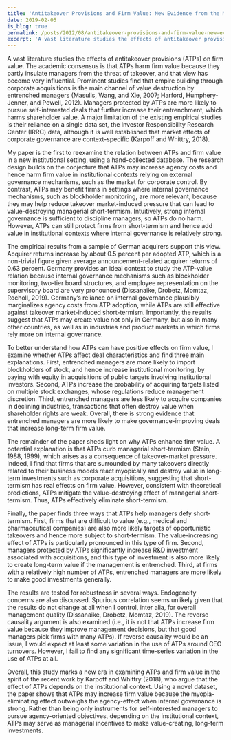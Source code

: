 ```yaml
---
title: 'Antitakeover Provisions and Firm Value: New Evidence from the M&A Market'
date: 2019-02-05
is_blog: true
permalink: /posts/2012/08/antitakeover-provisions-and-firm-value-new-evidence-from-the-m-a-market/
excerpt: 'A vast literature studies the effects of antitakeover provisions (ATPs) on firm value. The academic consensus is that ATPs harm firm value because they partly insulate managers from the threat of takeover, and that view has become very influential.'
---
```


A vast literature studies the effects of antitakeover provisions (ATPs) on firm value. The academic consensus is that ATPs harm firm value because they partly insulate managers from the threat of takeover, and that view has become very influential. Prominent studies find that empire building through corporate acquisitions is the main channel of value destruction by entrenched managers (Masulis, Wang, and Xie, 2007; Harford, Humphery-Jenner, and Powell, 2012). Managers protected by ATPs are more likely to pursue self-interested deals that further increase their entrenchment, which harms shareholder value. A major limitation of the existing empirical studies  is their reliance on a single data set, the Investor Responsibility Research Center (IRRC) data, although it is well established that market effects of corporate governance are context-specific (Karpoff and Whittry, 2018).

My paper is the first to reexamine the relation between ATPs and firm value in a new institutional setting, using a hand-collected database. The research design builds on the conjecture that ATPs may increase agency costs and hence harm firm value in institutional contexts relying on external governance mechanisms, such as the market for corporate control. By contrast, ATPs may benefit firms in settings where internal governance mechanisms, such as blockholder monitoring, are more relevant, because they may help reduce takeover market-induced pressure that can lead to value-destroying managerial short-termism. Intuitively, strong internal governance is sufficient to discipline managers, so ATPs do no harm. However, ATPs can still protect firms from short-termism and hence add value in institutional contexts where internal governance is relatively strong.

The empirical results from a sample of German acquirers support this view. Acquirer returns increase by about 0.5 percent per adopted ATP, which is a non-trivial figure given average announcement-related acquirer returns of 0.63 percent. Germany provides an ideal context to study the ATP-value relation because internal governance mechanisms such as blockholder monitoring, two-tier board structures, and employee representation on the supervisory board are very pronounced (Dissanaike, Drobetz, Momtaz, Rocholl, 2019). Germany’s reliance on internal governance plausibly marginalizes agency costs from ATP adoption, while ATPs are still effective against takeover market-induced short-termism. Importantly, the results suggest that ATPs may create value not only in Germany, but also in many other countries, as well as in industries and product markets in which firms rely more on internal governance.

To better understand how ATPs can have positive effects on firm value, I examine whether ATPs affect deal characteristics and find three main explanations. First, entrenched managers are more likely to import blockholders of stock, and hence increase institutional monitoring, by paying with equity in acquisitions of public targets involving institutional investors. Second, ATPs increase the probability of acquiring targets listed on multiple stock exchanges, whose regulations reduce management discretion. Third, entrenched managers are less likely to acquire companies in declining industries, transactions that often destroy value when shareholder rights are weak. Overall, there is strong evidence that entrenched managers are more likely to make governance-improving deals that increase long-term firm value.

The remainder of the paper sheds light on why ATPs enhance firm value. A potential explanation is that ATPs curb managerial short-termism (Stein, 1988, 1999), which arises as a consequence of takeover-market pressure. Indeed, I find that firms that are surrounded by many takeovers directly related to their business models react myopically and destroy value in long-term investments such as corporate acquisitions, suggesting that short-termism has real effects on firm value. However, consistent with theoretical predictions, ATPs mitigate the value-destroying effect of managerial short-termism. Thus, ATPs effectively eliminate short-termism.

Finally, the paper finds three ways that  ATPs help managers defy short-termism. First, firms that are difficult to value (e.g., medical and pharmaceutical companies) are also more likely targets of opportunistic takeovers and hence more subject to short-termism. The value-increasing effect of ATPs is particularly pronounced in this type of firm. Second, managers protected by ATPs significantly increase R&D investment associated with acquisitions, and this type of investment is also more likely to create long-term value if the management is entrenched. Third, at firms with a relatively high number of  ATPs, entrenched managers are more likely to make good investments generally.

The results are tested for robustness in several ways. Endogeneity concerns are also discussed. Spurious correlation seems unlikely given that the results do not change at all when I control, inter alia, for overall management quality (Dissanaike, Drobetz, Momtaz, 2019). The reverse causality argument is also examined (i.e., it is not that ATPs increase firm value because they improve management decisions, but that good managers pick firms with many ATPs). If reverse causality would be an issue, I would expect at least some variation in the use of ATPs around CEO turnovers. However, I fail to find any significant time-series variation in the use of ATPs at all.

Overall, this study marks a new era in examining  ATPs and firm value in the spirit of the recent work by Karpoff and Whittry (2018), who argue that the effect of ATPs depends on the institutional context. Using a novel dataset, the paper shows that ATPs may increase firm value because the myopia-eliminating effect outweighs the agency-effect when internal governance is strong. Rather than being only instruments for self-interested managers to pursue agency-oriented objectives, depending on the institutional context, ATPs may serve as managerial incentives to make value-creating, long-term investments.
